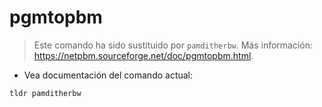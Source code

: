 # pgmtopbm

> Este comando ha sido sustituido por `pamditherbw`.
> Más información: <https://netpbm.sourceforge.net/doc/pgmtopbm.html>.

- Vea documentación del comando actual:

`tldr pamditherbw`
